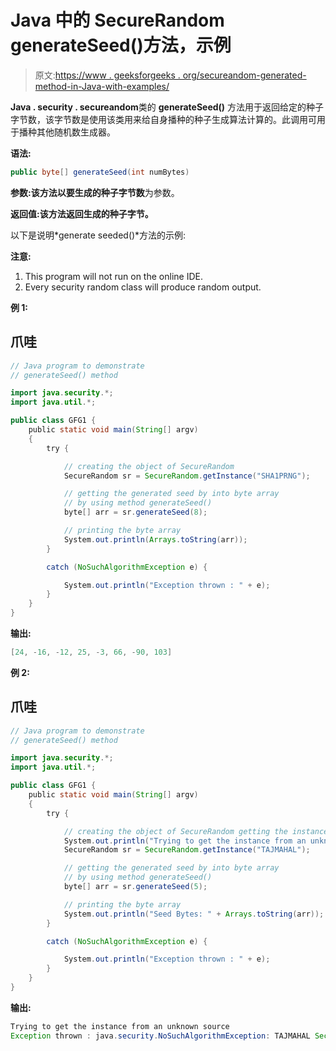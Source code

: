 # Java 中的 SecureRandom generateSeed()方法，示例

> 原文:[https://www . geeksforgeeks . org/secureandom-generated-method-in-Java-with-examples/](https://www.geeksforgeeks.org/securerandom-generateseed-method-in-java-with-examples/)

**Java . security . secureandom**类的 **generateSeed()** 方法用于返回给定的种子字节数，该字节数是使用该类用来给自身播种的种子生成算法计算的。此调用可用于播种其他随机数生成器。

**语法:**

```java
public byte[] generateSeed(int numBytes)
```

**参数:**该方法以**要生成的种子字节数**为参数。

**返回值:**该方法返回**生成的种子字节。**

以下是说明*generate seeded()*方法的示例:

**注意:**

1.  This program will not run on the online IDE.
2.  Every security random class will produce random output.

**例 1:**

## 爪哇

```java
// Java program to demonstrate
// generateSeed() method

import java.security.*;
import java.util.*;

public class GFG1 {
    public static void main(String[] argv)
    {
        try {

            // creating the object of SecureRandom
            SecureRandom sr = SecureRandom.getInstance("SHA1PRNG");

            // getting the generated seed by into byte array
            // by using method generateSeed()
            byte[] arr = sr.generateSeed(8);

            // printing the byte array
            System.out.println(Arrays.toString(arr));
        }

        catch (NoSuchAlgorithmException e) {

            System.out.println("Exception thrown : " + e);
        }
    }
}
```

**输出:**

```java
[24, -16, -12, 25, -3, 66, -90, 103]
```

**例 2:**

## 爪哇

```java
// Java program to demonstrate
// generateSeed() method

import java.security.*;
import java.util.*;

public class GFG1 {
    public static void main(String[] argv)
    {
        try {

            // creating the object of SecureRandom getting the instance of TAJMAHAL
            System.out.println("Trying to get the instance from an unknown source");
            SecureRandom sr = SecureRandom.getInstance("TAJMAHAL");

            // getting the generated seed by into byte array
            // by using method generateSeed()
            byte[] arr = sr.generateSeed(5);

            // printing the byte array
            System.out.println("Seed Bytes: " + Arrays.toString(arr));
        }

        catch (NoSuchAlgorithmException e) {

            System.out.println("Exception thrown : " + e);
        }
    }
}
```

**输出:**

```java
Trying to get the instance from an unknown source
Exception thrown : java.security.NoSuchAlgorithmException: TAJMAHAL SecureRandom not available
```